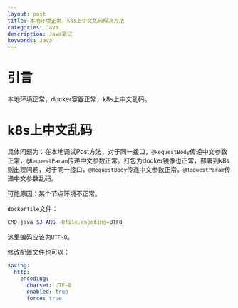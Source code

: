 ```yaml
---
layout: post
title: 本地环境正常，k8s上中文乱码解决方法
categories: Java
description: Java笔记
keywords: Java
---
```


# 引言

本地环境正常，docker容器正常，k8s上中文乱码。


# k8s上中文乱码

具体问题为：在本地调试Post方法，对于同一接口，`@RequestBody`传递中文参数正常，`@RequestParam`传递中文参数正常。打包为docker镜像也正常，部署到k8s则出现问题，对于同一接口，`@RequestBody`传递中文参数正常，`@RequestParam`传递中文参数乱码。

可能原因：某个节点环境不正常。

`dockerfile`文件：

```bash
CMD java $J_ARG -Dfile.encoding=UTF8
```

这里编码应该为`UTF-8`。

修改配置文件也可以：

```yaml
spring:
  http:
    encoding:
      charset: UTF-8
      enabled: true
      force: true
```

